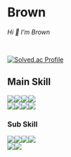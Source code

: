 <h1>Brown</h1>

*Hi 👋 I’m Brown*

<br />

[![Solved.ac Profile](http://mazassumnida.wtf/api/v2/generate_badge?boj=silversla)](https://solved.ac/silversla/)


<!--  
https://shields.io/
https://simpleicons.org/
-->
## Main Skill

<div style="display: flex; align-items: center">
  <img src="https://img.shields.io/badge/html5-E34F26?style=for-the-badge&logo=html5&logoColor=white" />

  <img src="https://img.shields.io/badge/css3-1572B6?style=for-the-badge&logo=css3&logoColor=white" />

  <img src="https://img.shields.io/badge/emotion-D26AC2?style=for-the-badge" />
  
  <img src="https://img.shields.io/badge/styled components-DB7093?style=for-the-badge&logo=styledcomponents&logoColor=white" />
</div>

<div style="display: flex; align-items: center">
  <img src="https://img.shields.io/badge/javascript-F7DF1E?style=for-the-badge&logo=javascript&logoColor=black" />

  <img src="https://img.shields.io/badge/typescript-3178C6?style=for-the-badge&logo=typescript&logoColor=white" />

  <img src="https://img.shields.io/badge/react-23272f?style=for-the-badge&logo=react&logoColor=087EA4" />

  <img src="https://img.shields.io/badge/next-black?style=for-the-badge&logo=next.js&logoColor=white" />

</div>

### Sub Skill
<div style="display: flex; align-items: center">

  <img src="https://img.shields.io/badge/node-417E38?style=for-the-badge&logo=node.js&logoColor=white" />

  <img src="https://img.shields.io/badge/express-000000?style=for-the-badge&logo=express&logoColor=white" />
  
  <img src="https://img.shields.io/badge/nest-E0234E?style=for-the-badge&logo=nestjs&logoColor=white" />

  <img src="https://img.shields.io/badge/typeorm-262627?style=for-the-badge&logo=typeorm&logoColor=white" />
  
</div>

<div style="display: flex; align-items: center">
  <img src="https://img.shields.io/badge/nginx-009639?style=for-the-badge&logo=nginx&logoColor=white" />

   <img src="https://img.shields.io/badge/docker-2496ED?style=for-the-badge&logo=docker&logoColor=white" />
</div>

